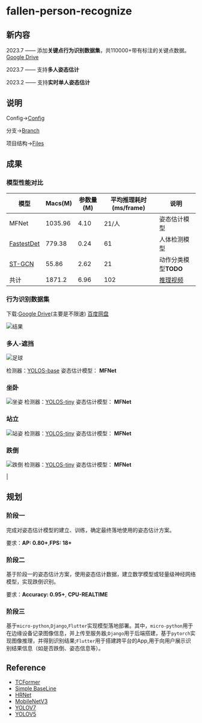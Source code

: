 # fallen-person-recognize
## 新内容

 2023.7 —— 添加**关键点行为识别数据集**，共110000+带有标注的关键点数据。[Google Drive](https://drive.google.com/drive/folders/1-n0jYog_vLufOdzq5lYgvuI1q_ulrpD8?usp=drive_link)

 2023.7 —— 支持**多人姿态估计**

 2023.2 —— 支持**实时单人姿态估计**
## 说明
Config→[Config](https://github.com/qhtLucifer/fallen-person-recognize/blob/main/docs/config.md)


分支→[Branch](https://github.com/qhtLucifer/fallen-person-recognize/blob/main/docs/branch.md)


项目结构→[Files](https://github.com/qhtLucifer/fallen-person-recognize/blob/main/docs/structure.md)

## 成果

### 模型性能对比

| 模型                                                   | Macs(M) | 参数量(M) | 平均推理耗时(ms/frame) | 说明                                                                                           |
| ------------------------------------------------------ | ------- | --------- | ---------------------- | ---------------------------------------------------------------------------------------------- |
| MFNet                                                  | 1035.96 | 4.10      | 21/人                  | 姿态估计模型                                                                                   |
| [FastestDet](https://github.com/dog-qiuqiu/FastestDet) | 779.38  | 0.24      | 61                     | 人体检测模型                                                                                   |
| [ST-GCN](https://github.com/hazdzz/STGCN)              | 55.86   | 2.62      | 21                     | 动作分类模型**TODO**                                                                           |
| 共计                                                   | 1871.2  | 6.96      | 102                    | [推理视频](https://github.com/qhtLucifer/fallen-person-recognize/blob/main/examples/video.mov) |

### 行为识别数据集
下载:[Google Drive](https://drive.google.com/drive/folders/1-n0jYog_vLufOdzq5lYgvuI1q_ulrpD8?usp=drive_link)(主要是不限速)  [百度网盘](https://pan.baidu.com/s/1Mw040S7RUPSiRFxxCGgxZA?pwd=p7sc)

![结果](https://github.com/qhtLucifer/fallen-person-recognize/blob/main/examples/skeleton-dataset.jpg)

### 多人-遮挡 
![足球](https://github.com/qhtLucifer/fallen-person-recognize/blob/main/examples/multi-pose-estimation.png)

 检测器：[YOLOS-base](https://huggingface.co/hustvl/yolos-base)
 姿态估计模型： **MFNet** 

### 坐卧

![坐姿](https://github.com/qhtLucifer/fallen-person-recognize/blob/main/examples/sit-pose-estimation.png)
 检测器：[YOLOS-tiny](https://huggingface.co/hustvl/yolos-tiny) 
 姿态估计模型： **MFNet** 

### 站立

![站姿](https://github.com/qhtLucifer/fallen-person-recognize/blob/main/examples/stand-pose-estimation.png)
 检测器：[YOLOS-tiny](https://huggingface.co/hustvl/yolos-tiny) 
 姿态估计模型： **MFNet** 

### 跌倒
![跌倒](https://github.com/qhtLucifer/fallen-person-recognize/blob/main/examples/fallen-pose-estimation.png)
 检测器：[YOLOS-tiny](https://huggingface.co/hustvl/yolos-tiny) 
 姿态估计模型： **MFNet** 


<!-- # 当前模型对比
| 模型名称           | Params     | MACs       | AP       | FPS      |
| ------------------ | ---------- | ---------- | -------- | -------- |
| MobileNetV3-normal | **5.285M** | **3.814G** | 0.65     | **28.5** |
| MobileNetV3-large  | 10.871M    | 4.053G     | 0.76     | 22.7     |
| TCFormer           | 25.624M    | 6.535G     | **0.82** | 9.4      |
| **MFNet**-normal   | 5.464M     | 8.841G     | 0.68     | 23.8     | --> |
## 规划
### 阶段一
完成对姿态估计模型的建立、训练，确定最终落地使用的姿态估计方案。
  
要求：**AP: 0.80+**,**FPS: 18+** 
### 阶段二
基于阶段一的姿态估计方案，使用姿态估计数据，建立数学模型或轻量级神经网络模型，实现跌倒识别。
  
要求：**Accuracy: 0.95+**, **CPU-REALTIME**

### 阶段三
基于`micro-python`,`Django`,`Flutter`实现模型落地部署。其中，`micro-python`用于在边缘设备记录图像信息，并上传至服务器;`Django`用于后端搭建，基于`pytorch`实现图像推理，并得到识别结果;`Flutter`用于搭建跨平台的App,用于向用户展示识别结果信息（如是否跌倒、姿态信息等）。
## Reference
+ [TCFormer](https://arxiv.org/pdf/2204.08680.pdf)
+ [Simple BaseLine](https://arxiv.org/pdf/1804.06208.pdf)
+ [HRNet](https://arxiv.org/pdf/1902.09212.pdf)
+ [MobileNetV3](https://openaccess.thecvf.com/content_ICCV_2019/papers/Howard_Searching_for_MobileNetV3_ICCV_2019_paper.pdf)
+ [YOLOV7](https://arxiv.org/pdf/2207.02696.pdf)
+ [YOLOV5](https://github.com/ultralytics/yolov5)